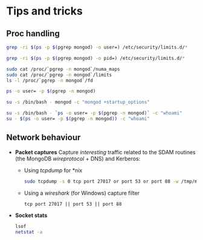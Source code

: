 # Tips and tricks

## Proc handling

```bash
grep -ri $(ps -p $(pgrep mongod) -o user=) /etc/security/limits.d/*

grep -ri $(ps -p $(pgrep mongod) -o pid=) /etc/security/limits.d/*

sudo cat /proc/`pgrep -n mongod`/numa_maps
sudo cat /proc/`pgrep -n mongod`/limits
ls -l /proc/`pgrep -n mongod`/fd

ps -o user= -p $(pgrep -n mongod)

su -s /bin/bash - mongod -c "mongod +startup_options"

su -s /bin/bash - `ps -o user= -p $(pgrep -n mongod)` -c "whoami"
su - $(ps -o user= -p $(pgrep -n mongod)) -c "whoami"
```

## Network behaviour

* **Packet captures**
Capture _interesting_ traffic related to the SDAM routines (the MongoDB _wireprotocol_ + DNS) and Kerberos:
  * Using _tcpdump_ for *nix

    ```bash
    sudo tcpdump -s 0 tcp port 27017 or port 53 or port 88 -w /tmp/mongodb.pcap
    ```

  * Using a _wireshark_ (for Windows) capture filter

    ```bash
    tcp port 27017 || port 53 || port 88
    ```

* **Socket stats**

  ```bash
  lsof
  netstat -a
  ```
